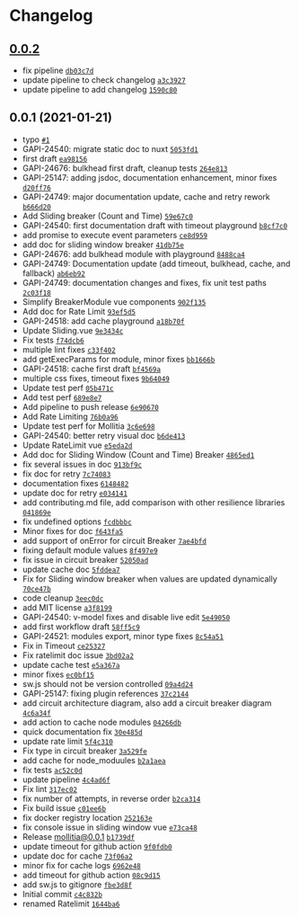 # Changelog

## [0.0.2](https://github.com/genesys/mollitia/compare/0.0.1...0.0.2)

- fix pipeline [`db03c7d`](https://github.com/genesys/mollitia/commit/db03c7dccf016909be8e7244925289041860f4f8)
- update pipeline to check changelog [`a3c3927`](https://github.com/genesys/mollitia/commit/a3c3927728978ed9a94128f7fc7ffc7b39927752)
- update pipeline to add changelog [`1590c80`](https://github.com/genesys/mollitia/commit/1590c809d1f8e7f8353df9e8f71659ca00974f5c)

## 0.0.1 (2021-01-21)

- typo [`#1`](https://github.com/genesys/mollitia/pull/1)
- GAPI-24540: migrate static doc to nuxt [`5053fd1`](https://github.com/genesys/mollitia/commit/5053fd1439d0a22ac346b013a6546c64fa373f12)
- first draft [`ea98156`](https://github.com/genesys/mollitia/commit/ea98156cc029d6cbb4c42041dde5a94da02bc527)
- GAPI-24676: bulkhead first draft, cleanup tests [`264e813`](https://github.com/genesys/mollitia/commit/264e813330d121387dc1db910cc175a6efc88d93)
- GAPI-25147: adding jsdoc, documentation enhancement, minor fixes [`d20ff76`](https://github.com/genesys/mollitia/commit/d20ff762e53a049da2d251ceacb3f0bf5d9a1351)
- GAPI-24749: major documentation update, cache and retry rework [`b666d20`](https://github.com/genesys/mollitia/commit/b666d20df6f56a1ba7b6f5a3b07fa44ab5152c91)
- Add Sliding breaker (Count and Time) [`59e67c0`](https://github.com/genesys/mollitia/commit/59e67c076eeb351f3b334f0f910775bca202ff63)
- GAPI-24540: first documentation draft with timeout playground [`b8cf7c0`](https://github.com/genesys/mollitia/commit/b8cf7c0fcdafaf752f977fc3bc495707154c5d98)
- add promise to execute event parameters [`ce8d959`](https://github.com/genesys/mollitia/commit/ce8d959b6f8e0534c650311b9041d14cf068a75a)
- add doc for sliding window breaker [`41db75e`](https://github.com/genesys/mollitia/commit/41db75e5927c111e8ed43319b0727d83a9b8a114)
- GAPI-24676: add bulkhead module with playground [`8488ca4`](https://github.com/genesys/mollitia/commit/8488ca45a278646bd94aa990620e5f9a51a61c27)
- GAPI-24749: Documentation update (add timeout, bulkhead, cache, and fallback) [`ab6eb92`](https://github.com/genesys/mollitia/commit/ab6eb92966e4fed16ec26d875d004042aaa74dcb)
- GAPI-24749: documentation changes and fixes, fix unit test paths [`2c03f18`](https://github.com/genesys/mollitia/commit/2c03f1864c333bd802d7c2a6f15361d14dbd5a2a)
- Simplify BreakerModule vue components [`902f135`](https://github.com/genesys/mollitia/commit/902f135393475d25a5f94bbab9d2426fb6850f32)
- Add doc for Rate Limit [`93ef5d5`](https://github.com/genesys/mollitia/commit/93ef5d54398ead3afe02a21b23ed3e82a9a612f0)
- GAPI-24518: add cache playground [`a18b70f`](https://github.com/genesys/mollitia/commit/a18b70fbb99039698b98355f98742375166df534)
- Update Sliding.vue [`9e3434c`](https://github.com/genesys/mollitia/commit/9e3434c645895d6b60ba247f04844541d6624e4f)
- Fix tests [`f74dcb6`](https://github.com/genesys/mollitia/commit/f74dcb6e2f6d09f457f2e0f7d9fa16c09686d9e1)
- multiple lint fixes [`c33f402`](https://github.com/genesys/mollitia/commit/c33f4027c73f0872eb90c93f7af7892a8796a674)
- add getExecParams for module, minor fixes [`bb1666b`](https://github.com/genesys/mollitia/commit/bb1666bdb0bcbba6462734120dd1b014177c1a74)
- GAPI-24518: cache first draft [`bf4569a`](https://github.com/genesys/mollitia/commit/bf4569aef3078a2d76fc7fa1471909a577068edc)
- multiple css fixes, timeout fixes [`9b64049`](https://github.com/genesys/mollitia/commit/9b6404917cda3c36da29b02ef2741eafc59db477)
- Update test perf [`05b471c`](https://github.com/genesys/mollitia/commit/05b471ce17f66405098b199c80ef7ddca118b856)
- Add test perf [`689e8e7`](https://github.com/genesys/mollitia/commit/689e8e7a1d124a8172fb45f1ceba3a7c9f475d7b)
- Add pipeline to push release [`6e90670`](https://github.com/genesys/mollitia/commit/6e90670bee81f33223c1dcd6c83b7b5ac6cd9282)
- Add Rate Limiting [`76b0a96`](https://github.com/genesys/mollitia/commit/76b0a969ba8f2ce79fc87ccced6a690d39a62d13)
- Update test perf for Mollitia [`3c6e698`](https://github.com/genesys/mollitia/commit/3c6e6989bdae3be0519928697952e505bdd022dd)
- GAPI-24540: better retry visual doc [`b6de413`](https://github.com/genesys/mollitia/commit/b6de413344563847d7dfd4c297eb51a2cd23d703)
- Update RateLimit vue [`e5eda2d`](https://github.com/genesys/mollitia/commit/e5eda2d689c50bbbea62e554bc34e4e89e48b21b)
- Add doc for Sliding Window (Count and Time) Breaker [`4865ed1`](https://github.com/genesys/mollitia/commit/4865ed12d70284bda101e7136ab1486816b15ae2)
- fix several issues in doc [`913bf9c`](https://github.com/genesys/mollitia/commit/913bf9c57b1df166d60b2a9be5839f32e6525148)
- fix doc for retry [`7c74083`](https://github.com/genesys/mollitia/commit/7c740835f784284fc192aae36c0a54ec4117555e)
- documentation fixes [`6148482`](https://github.com/genesys/mollitia/commit/6148482e989503d14b520c802ec5eea0a167aa46)
- update doc for retry [`e034141`](https://github.com/genesys/mollitia/commit/e0341414ae61ccb11e3755bbc58d4229eed34f2c)
- add contributing.md file, add comparison with other resilience libraries [`041869e`](https://github.com/genesys/mollitia/commit/041869ea3597154db226c701ae0276fc7fd0f5ee)
- fix undefined options [`fcdbbbc`](https://github.com/genesys/mollitia/commit/fcdbbbc01124e6caaab5d36e8da1d7ba4c2c8fbc)
- Minor fixes for doc [`f643fa5`](https://github.com/genesys/mollitia/commit/f643fa5330b717b7e2ca50cfb366b83355309fcd)
- add support of onError for circuit Breaker [`7ae4bfd`](https://github.com/genesys/mollitia/commit/7ae4bfd4831cf7934110e94ee2d525d35eb70868)
- fixing default module values [`8f497e9`](https://github.com/genesys/mollitia/commit/8f497e99969795015f2f6801e2e9ac07a7656998)
- fix issue in circuit breaker [`52050ad`](https://github.com/genesys/mollitia/commit/52050ad85194da460ee799a3d59c6931c59007a7)
- update cache doc [`5fddea7`](https://github.com/genesys/mollitia/commit/5fddea77eb97f1795cb2e5088a04e07f683f56ca)
- Fix for Sliding window breaker when values are updated dynamically [`70ce47b`](https://github.com/genesys/mollitia/commit/70ce47bc1481ffa8c3c7d1015134915a41f926b3)
- code cleanup [`3eec0dc`](https://github.com/genesys/mollitia/commit/3eec0dc5a04f1c013bc48aa0932b9c6233a63c9e)
- add MIT license [`a3f8199`](https://github.com/genesys/mollitia/commit/a3f81998e5350353e6d25047ca59724e0c1a6f53)
- GAPI-24540: v-model fixes and disable live edit [`5e49050`](https://github.com/genesys/mollitia/commit/5e4905063dac84618a7c909ca1bdc7fc8ca2d229)
- add first workflow draft [`58ff5c9`](https://github.com/genesys/mollitia/commit/58ff5c992244dedb95429fdac16dd8cd256fa3ab)
- GAPI-24521: modules export, minor type fixes [`8c54a51`](https://github.com/genesys/mollitia/commit/8c54a51b7094531cef79c7e5056116493a1d9f9a)
- Fix in Timeout [`ce25327`](https://github.com/genesys/mollitia/commit/ce253276edbce1ca2da0ddd19c6d09e802990574)
- Fix ratelimit doc issue [`3bd02a2`](https://github.com/genesys/mollitia/commit/3bd02a2116f0188efc85e72adbc02d1416e1a48a)
- update cache test [`e5a367a`](https://github.com/genesys/mollitia/commit/e5a367a5523dbfc5476da4c832a3b5b82ff3ad45)
- minor fixes [`ec0bf15`](https://github.com/genesys/mollitia/commit/ec0bf1593b68f86009089f8d83d1cfd10b4f27b1)
- sw.js should not be version controlled [`09a4d24`](https://github.com/genesys/mollitia/commit/09a4d24747cacfc6a75dcd12023e961fdcb4646f)
- GAPI-25147: fixing plugin references [`37c2144`](https://github.com/genesys/mollitia/commit/37c2144ce08a6e7c82c0a5dc9cdc33327360b7c6)
- add circuit architecture diagram, also add a circuit breaker diagram [`4c6a34f`](https://github.com/genesys/mollitia/commit/4c6a34f3dac2d6c3be6b3823fd3430e97c241f5c)
- add action to cache node modules [`04266db`](https://github.com/genesys/mollitia/commit/04266db86356820e6a00a7e01f6ccdd582d00029)
- quick documentation fix [`30e485d`](https://github.com/genesys/mollitia/commit/30e485da58ee6e93f66114d0e1bf1aab76796c0b)
- update rate limit [`5f4c310`](https://github.com/genesys/mollitia/commit/5f4c3109a432a6ecf5132f178b5266201a5f6167)
- Fix type in circuit breaker [`3a529fe`](https://github.com/genesys/mollitia/commit/3a529fe0e9b0b91f773ef88b0d50f60e4f29bd44)
- add cache for node_moduules [`b2a1aea`](https://github.com/genesys/mollitia/commit/b2a1aea78febd2248d244579a4550e07c472724f)
- fix tests [`ac52c0d`](https://github.com/genesys/mollitia/commit/ac52c0d8df9203af7939be1615336bf569057e73)
- update pipeline [`4c4ad6f`](https://github.com/genesys/mollitia/commit/4c4ad6f31d354381c3d3fcdfc934cc3dad70c3e8)
- Fix lint [`317ec02`](https://github.com/genesys/mollitia/commit/317ec02d4a0abb2f0e28ae97dc1761caf6e5a15a)
- fix number of attempts, in reverse order [`b2ca314`](https://github.com/genesys/mollitia/commit/b2ca314425f2a414c97397bae3e020d4222e25fa)
- Fix build issue [`c01ee6b`](https://github.com/genesys/mollitia/commit/c01ee6b2bb34055b4b918e8b781eeb1ec06ea496)
- fix docker registry location [`252163e`](https://github.com/genesys/mollitia/commit/252163e86290ac3b60a7b7d4329c9892eb412048)
- fix console issue in sliding window vue [`e73ca48`](https://github.com/genesys/mollitia/commit/e73ca48e468a5d547f32ed641c6d3007550fc7ce)
- Release mollitia@0.0.1 [`b1739df`](https://github.com/genesys/mollitia/commit/b1739df1ba8bf6bcf053d4633e935c3e68227957)
- update timeout for github action [`9f0fdb0`](https://github.com/genesys/mollitia/commit/9f0fdb0d46682a5b8cc46c99c098cebeced77690)
- update doc for cache [`73f06a2`](https://github.com/genesys/mollitia/commit/73f06a25ac5f2683da7d98f9d40dbb7036f0614c)
- minor fix for cache logs [`6962e48`](https://github.com/genesys/mollitia/commit/6962e48972cc2e7565cb58838828f8a826d7d2d0)
- add timeout for github action [`08c9d15`](https://github.com/genesys/mollitia/commit/08c9d15c75fe26d0776ae31bf704f44855ecb3bd)
- add sw.js to gitignore [`fbe3d8f`](https://github.com/genesys/mollitia/commit/fbe3d8fe7a551b41d8603c7e79901657ca686293)
- Initial commit [`c4c832b`](https://github.com/genesys/mollitia/commit/c4c832b89ff295dfb573fc62204bde48e6103e28)
- renamed Ratelimit [`1644ba6`](https://github.com/genesys/mollitia/commit/1644ba6504b6531c15c5a0312f21ca500e857d5c)
